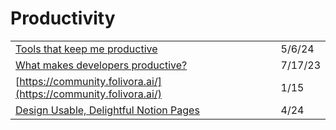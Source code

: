 # Productivity

|                                                                                                                                                                                                                                                        |         |
| ------------------------------------------------------------------------------------------------------------------------------------------------------------------------------------------------------------------------------------------------------ | ------- |
| [Tools that keep me productive](https://dev.to/nickytonline/tools-that-keep-me-productive-1no5?context=digest)                                                                                                                                         | 5/6/24  |
| [What makes developers productive?](https://jeremymikkola.com/posts/developer\_productivity.html)                                                                                                                                                      | 7/17/23 |
| [https://community.folivora.ai/](https://community.folivora.ai/)                                                                                                                                                                                       | 1/15    |
| [Design Usable, Delightful Notion Pages](https://www.notion.vip/design-usable-delightful-notion-pages/?utm\_source=mailerlight\&utm\_medium=email\&utm\_campaign=product\_updates\_video\_guides\_and\_50\_million\_in\_funding\&utm\_term=2020-04-24) | 4/24    |
